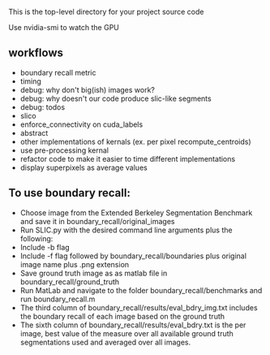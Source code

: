 This is the top-level directory for your project source code

Use nvidia-smi to watch the GPU

## workflows
 - boundary recall metric
 - timing
 - debug: why don't big(ish) images work?
 - debug: why doesn't our code produce slic-like segments
 - debug: todos
 - slico
 - enforce_connectivity on cuda_labels
 - abstract
 - other implementations of kernals (ex. per pixel recompute_centroids)
 - use pre-processing kernal
 - refactor code to make it easier to time different implementations
 - display superpixels as average values

## To use boundary recall:
 - Choose image from the Extended Berkeley Segmentation Benchmark and save it in boundary_recall/original_images
 - Run SLIC.py with the desired command line arguments plus the following:
 - Include -b flag
 - Include -f flag followed by boundary_recall/boundaries plus original image name plus .png extension
 - Save ground truth image as as matlab file in boundary_recall/ground_truth
 - Run MatLab and navigate to the folder boundary_recall/benchmarks and run boundary_recall.m
 - The third column of boundary_recall/results/eval_bdry_img.txt includes the boundary recall of each image based on the ground truth
 - The sixth column of boundary_recall/results/eval_bdry.txt is the per image, best value of the measure over all available ground truth segmentations used and averaged over all images. 
